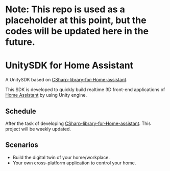 # Note: This repo is used as a placeholder at this point, but the codes will be updated here in the future.

# UnitySDK for Home Assistant

A UnitySDK based on [CSharp-library-for-Home-assistant](https://github.com/Wenn5/CSharp-library-for-Home-assistant).

This SDK is developed to quickly build realtime 3D front-end applications of [Home Assistant](https://github.com/home-assistant) by using Unity engine.



## Schedule

After the task of developing [CSharp-library-for-Home-assistant](https://github.com/Wenn5/CSharp-library-for-Home-assistant). This project will be weekly updated.



## Scenarios
- Build the digital twin of your home/workplace.
- Your own cross-platform application to control your home.
